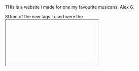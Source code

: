 THis is a website i made for one my favourite musicans, Alex G. 

SOme of the new tags I used were the <iframe> tag, which allowed me to embed youtube videos, the <audio> tag, which is the background audio playing, and (while not html) I used the css flexbox to try to lay the site out nicely
